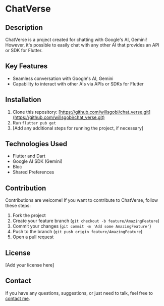 # ChatVerse

## Description

ChatVerse is a project created for chatting with Google's AI, Gemini! However, it's possible to easily chat with any other AI that provides an API or SDK for Flutter.

## Key Features

- Seamless conversation with Google's AI, Gemini
- Capability to interact with other AIs via APIs or SDKs for Flutter

## Installation

1. Clone this repository: [https://github.com/willsgobi/chat_verse.git](https://github.com/willsgobi/chat_verse.git)
2. Run `flutter pub get`
3. [Add any additional steps for running the project, if necessary]

## Technologies Used

- Flutter and Dart
- Google AI SDK (Gemini)
- Bloc
- Shared Preferences

## Contribution

Contributions are welcome! If you want to contribute to ChatVerse, follow these steps:

1. Fork the project
2. Create your feature branch (`git checkout -b feature/AmazingFeature`)
3. Commit your changes (`git commit -m 'Add some AmazingFeature'`)
4. Push to the branch (`git push origin feature/AmazingFeature`)
5. Open a pull request

## License

[Add your license here]

## Contact

If you have any questions, suggestions, or just need to talk, feel free to [contact me](william_sgobi@hotmail.com).

